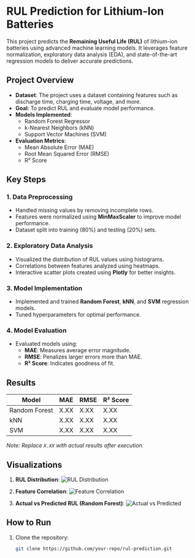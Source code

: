 # RUL Prediction for Lithium-Ion Batteries

This project predicts the **Remaining Useful Life (RUL)** of lithium-ion batteries using advanced machine learning models. It leverages feature normalization, exploratory data analysis (EDA), and state-of-the-art regression models to deliver accurate predictions.

## Project Overview

- **Dataset**: The project uses a dataset containing features such as discharge time, charging time, voltage, and more.
- **Goal**: To predict RUL and evaluate model performance.
- **Models Implemented**:
  - Random Forest Regressor
  - k-Nearest Neighbors (kNN)
  - Support Vector Machines (SVM)
- **Evaluation Metrics**:
  - Mean Absolute Error (MAE)
  - Root Mean Squared Error (RMSE)
  - R² Score

## Key Steps

### 1. **Data Preprocessing**
- Handled missing values by removing incomplete rows.
- Features were normalized using **MinMaxScaler** to improve model performance.
- Dataset split into training (80%) and testing (20%) sets.

### 2. **Exploratory Data Analysis**
- Visualized the distribution of RUL values using histograms.
- Correlations between features analyzed using heatmaps.
- Interactive scatter plots created using **Plotly** for better insights.

### 3. **Model Implementation**
- Implemented and trained **Random Forest**, **kNN**, and **SVM** regression models.
- Tuned hyperparameters for optimal performance.

### 4. **Model Evaluation**
- Evaluated models using:
  - **MAE**: Measures average error magnitude.
  - **RMSE**: Penalizes larger errors more than MAE.
  - **R² Score**: Indicates goodness of fit.

## Results

| Model          | MAE      | RMSE     | R² Score |
|----------------|----------|----------|----------|
| Random Forest  | X.XX     | X.XX     | X.XX     |
| kNN            | X.XX     | X.XX     | X.XX     |
| SVM            | X.XX     | X.XX     | X.XX     |

*Note: Replace `X.XX` with actual results after execution.*

## Visualizations

1. **RUL Distribution**:
   ![RUL Distribution](rul_distribution.png)

2. **Feature Correlation**:
   ![Feature Correlation](feature_correlation.png)

3. **Actual vs Predicted RUL (Random Forest)**:
   ![Actual vs Predicted](actual_vs_predicted_rf.png)

## How to Run

1. Clone the repository:
   ```bash
   git clone https://github.com/your-repo/rul-prediction.git
